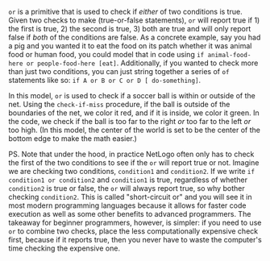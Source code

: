 `or` is a primitive that is used to check if *either* of two conditions is true. Given two checks to make (true-or-false statements), `or` will report true if 1) the first is true, 2) the second is true, 3) both are true and will only report false if *both* of the conditions are false. As a concrete example, say you had a pig and you wanted it to eat the food on its patch whether it was animal food or human food, you could model that in code using `if animal-food-here or people-food-here [eat]`. Additionally, if you wanted to check more than just two conditions, you can just string together a series of `of` statements like so: `if A or B or C or D [ do-something]`.

In this model, `or` is used to check if a soccer ball is within or outside of the net. Using the `check-if-miss` procedure, if the ball is outside of the boundaries of the net, we color it red, and if it is inside, we color it green. In the code, we check if the ball is too far to the right *or* too far to the left *or* too high. (In this model, the center of the world is set to be the center of the bottom edge to make the math easier.)

PS. Note that under the hood, in practice NetLogo often only has to check the first of the two conditions to see if the `or` will report true or not. Imagine we are checking two conditions, `condition1` and `condition2`. If we write `if condition1 or condition2` and `condition1` is true, regardless of whether `condition2` is true or false, the `or` will always report true, so why bother checking `condition2`. This is called "short-circuit or" and you will see it in most modern programming languages because it allows for faster code execution as well as some other benefits to advanced programmers. The takeaway for beginner programmers, however, is simpler: if you need to use `or` to combine two checks, place the less computationally expensive check first, because if it reports true, then you never have to waste the computer's time checking the expensive one.
